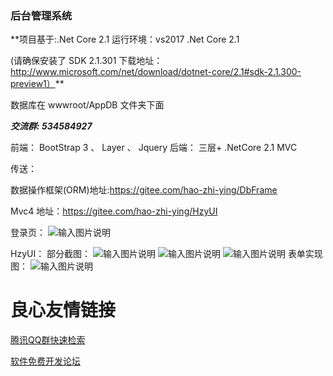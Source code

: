 ### 后台管理系统


 **项目基于:.Net Core 2.1 
运行环境：vs2017 .Net Core 2.1 

(请确保安装了 SDK 2.1.301 下载地址：http://www.microsoft.com/net/download/dotnet-core/2.1#sdk-2.1.300-preview1）** 


数据库在 wwwroot/AppDB 文件夹下面 

 **_交流群: 534584927_** 

前端： BootStrap 3 、 Layer 、 Jquery 后端： 三层+ .NetCore 2.1 MVC

传送：

数据操作框架(ORM)地址:https://gitee.com/hao-zhi-ying/DbFrame

Mvc4 地址：https://gitee.com/hao-zhi-ying/HzyUI

登录页：
![输入图片说明](https://gitee.com/uploads/images/2018/0628/191350_40d83bd0_1242080.png "屏幕截图.png")

HzyUI：
部分截图：
![输入图片说明](https://gitee.com/uploads/images/2018/0324/005754_390570d0_1242080.png "屏幕截图.png")
![输入图片说明](https://images.gitee.com/uploads/images/2018/0802/170253_99124095_1242080.png "屏幕截图.png")
![输入图片说明](https://gitee.com/uploads/images/2018/0628/191527_8d03ca24_1242080.png "屏幕截图.png")
表单实现图：
![输入图片说明](https://gitee.com/uploads/images/2018/0312/231918_8bf1048c_1242080.png "屏幕截图.png")

 # 良心友情链接

[腾讯QQ群快速检索](http://u.720life.cn/s/8cf73f7c)

[软件免费开发论坛](http://u.720life.cn/s/bbb01dc0)